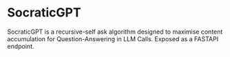 # SocraticGPT
SocraticGPT is a recursive-self ask algorithm designed to maximise 
content accumulation for Question-Answering in LLM Calls. 
Exposed as a FASTAPI endpoint.